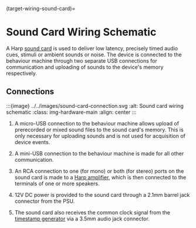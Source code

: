 (target-wiring-sound-card)=
# Sound Card Wiring Schematic

A Harp [sound card](harp-tech:api/Harp.SoundCard) is used to deliver low latency, precisely timed audio cues, stimuli or ambient sounds or noise.
The device is connected to the behaviour machine through two separate USB connections for communication and uploading of sounds to the device's memory respectively.   

## Connections

:::{image} ../../images/sound-card-connection.svg
:alt: Sound card wiring schematic
:class: img-hardware-main
:align: center
:::

1. A micro-USB connection to the behaviour machine allows upload of prerecorded or mixed sound files to the sound card's memory. 
This is only necessary for uploading sounds and is not used for acquisition of device events.

2. A mini-USB connection to the behaviour machine is made for all other communication.

3. An RCA connection to one (for mono) or both (for stereo) ports on the sound card is made to a [Harp amplifier](https://github.com/harp-tech/peripheral.audioamp), which is then connected to the terminals of one or more speakers.

4. 12V DC power is provided to the sound card through a 2.1mm barrel jack connector from the PSU.<!--TODO Check this is correct-->

5. The sound card also receives the common clock signal from the [timestamp generator](target-wiring-timestamp-generator) via a 3.5mm audio jack connector.